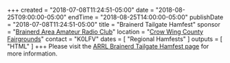 +++
created = "2018-07-08T11:24:51-05:00"
date = "2018-08-25T09:00:00-05:00"
endTime = "2018-08-25T14:00:00-05:00"
publishDate = "2018-07-08T11:24:51-05:00"
title = "Brainerd Tailgate Hamfest"
sponsor = "[Brainerd Area Amateur Radio Club](http://brainerdham.org/)"
location = "[Crow Wing County Fairgrounds](https://www.google.com/maps/place/Crow+Wing+County+Fair/@46.3343049,-94.1909712,17z/data=!3m1!4b1!4m5!3m4!1s0x52b6bc77fe9e5e37:0x9ebca8062b419f4!8m2!3d46.3343049!4d-94.1887825?hl=en)"
contact = "K0LFV"
dates = [ "Regional Hamfests" ]
outputs = [ "HTML" ]
+++
Please visit the
[ARRL Brainerd Tailgate Hamfest page](http://www.arrl.org/hamfests/brainerd-tailgate-hamfest-3)
for more information.
